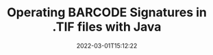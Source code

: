 ---
############################# Static ############################
layout: "auto-gen"
date: 2022-03-01T15:12:22
draft: false
otherformats: 
breadcrumb: Create BARCODE signature on TIF for Java

############################# Head ############################
head_title: "Adding BARCODE signatures in a TIF file with Java"
head_description: "Put BARCODE Signature on TIF file for Java using a few lines of code. Use the GroupDocs Document Signature API to sign dozens file formats."

############################# Header ############################
title: "Operating BARCODE Signatures in .TIF files with Java"
description: "How to add BARCODE Signature with a few lines of Java code"
bg_image: "https://cms.admin.containerize.com/templates/aspose/App_Themes/V3/images/bg/header1.png"
bg_overlay: false
button:
    enable: true

############################# SubMenu ############################
submenu:
    enable: true

    left:
        img_alt: "GroupDocs.Signature for Java"
        image: "https://cms.admin.containerize.com/templates/groupdocs/images/product-logos/90x90-noborder/groupdocs-signature-java.png"
        product: "GroupDocs.Signature"
        platform: "Java"



############################# About ############################
about:
    enable: true
    title: "About GroupDocs.Signature for Java API"
    content: |
        [GroupDocs.Signature for Java](https://products.groupdocs.com/signature/java/) is a advanced .NET API to electronically sign digital documents using various signature types such as text, image, barcode, QR-code, stamp, form-field and metadata. Users can load, edit, validate, save, remove, preview and search digital signatures within PDF, Microsoft Word, Excel worksheets, PowerPoint presentations, Adobe Photoshop, metafiles and image file formats, with additional support for customizing signature properties as needed.
    

overview:
    enable: true
    title: "Overview API"
    content: |
        Sign your TIF files with BARCODE signatures using Java easily. You can use just a couple of Java code lines in any platform of your choice like - Windows, Linux, macOS.
        You can put BARCODE on TIF file in a very convenient way and for free. Besides that it is possible to sign TIF files using advanced BARCODE options. 
        
        There are a lot of options features to sign TIF which you may use for your purposes:

        * BARCODE position on the page can be set up as absolutely as relatively;;
        * One BARCODE signature may be placed on specified pages of multi-page documents;;
        * A lot of additional signature features like color, size, border etc. are available..
        
        There are also saving options for signed TIF file:

        * after signing file might be saved with other supported format;
        * furthermore file can be encrypted with password or saved to memory stream.

        Signing TIF files with BARCODE provides vast amount opportunities for users. Moreover there is no need for any additional software installed - like MS Office, Open Office, Adobe Acrobat Reader etc.


############################# Steps ############################
steps:
    enable: true
    title_left: "Steps to sign TIF with BARCODE in Java"
    content_left: |
        [GroupDocs.Signature for Java](https://products.groupdocs.com/signature/java/) provides ability to sign TIF documents with BARCODE signatures quick and easily.
        
        * Create an instance of Signature class providing TIF file supposed to signing as path or memory stream
        * Instantiate SignOptions class and set all demanded data.
        * Invoke the Signature.Sign passing output TIF file or memory stream

    title_right: "System Requirements"
    content_right: |
        Documents signing with GroupDocs.Signature for Java can be performed in just a few simple steps. Our APIs are supported on all major platforms and operating systems. Before executing the code below, make sure you have the following prerequisites installed on your system.

        * Operating systems: Microsoft Windows, Linux, MacOS
        * Development environments: NetBeans, Intellij IDEA, Eclipse, etc.
        * Java runtime: J2SE 6.0 and above
        * Get the latest GroupDocs.Signature for Java from [Maven](https://repository.groupdocs.com/webapp/#/artifacts/browse/tree/General/repo/com/groupdocs/groupdocs-signature)
         
    code: |
        ```java    
        
        // Set up input TIF file
        string filePath = "input.tif";
        // Set up output file
        string outputFilePath = "output.tif";

        // Instantiate Signature for input file
        Signature signature = new Signature(filePath);

        // create barcode option with predefined barcode text
        BarcodeSignOptions options = new BarcodeSignOptions("John Smith");

        // setup Barcode encoding type
        options.setEncodeType(BarcodeTypes.DEUTSCHEPOSTIDENTCODE);

        // set signature position
        options.setLeft(50);
        options.setTop(50);
        options.setWidth(200);
        options.setHeight(50);

        // sign TIF document
        SignResult result = signature.sign(outputFilePath, options);

        ```

demos:
    enable: true
    title: "Signing TIF documents with BARCODE Live Demo"
    content: |
       Sign TIF file with BARCODE signature right now by visiting the [GroupDocs.Signature App](https://products.groupdocs.app/signature/family) website. Free online demo waiting for you.
          

more_formats:
    enable: true
    title: "Other supported BARCODE signatures for Java"
    content: "You can also sign TIF with other signature types. Please see the list below."
       
       
back_to_top:
    enable: true
---